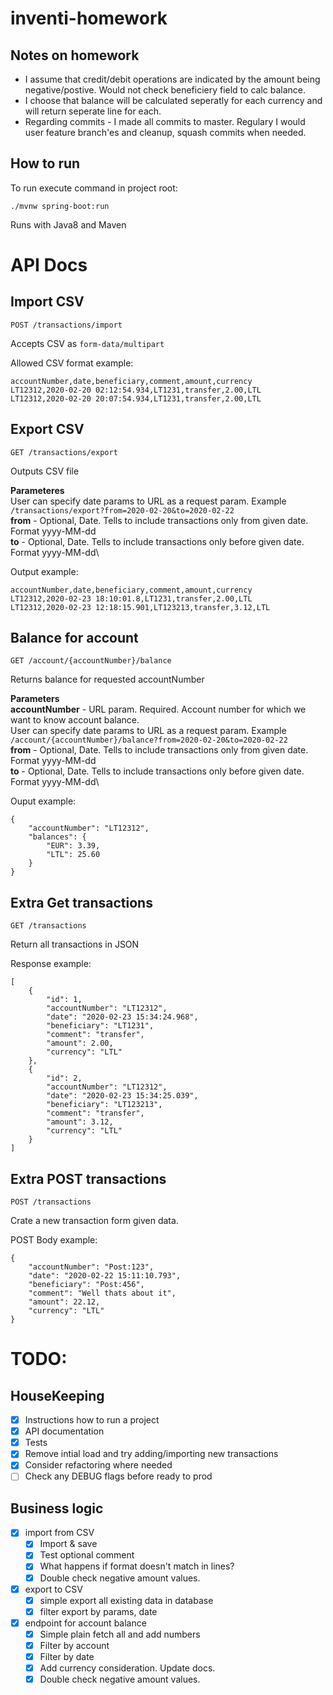 # inventi-homework

## Notes on homework
- I assume that credit/debit operations are indicated by the amount being negative/postive. Would not check beneficiery field to calc balance.
- I choose that balance will be calculated seperatly for each currency and will return seperate line for each. 
- Regarding commits - I made all commits to master. Regulary I would user feature branch'es and cleanup, squash commits when needed. 

## How to run
To run execute command in project root:
```
./mvnw spring-boot:run
```

Runs with Java8 and Maven

# API Docs
## Import CSV
```
POST /transactions/import
```
Accepts CSV as `form-data/multipart`

Allowed CSV format example:
```
accountNumber,date,beneficiary,comment,amount,currency
LT12312,2020-02-20 02:12:54.934,LT1231,transfer,2.00,LTL
LT12312,2020-02-20 20:07:54.934,LT1231,transfer,2.00,LTL
```

## Export CSV
```
GET /transactions/export
```
Outputs CSV file

__Parameteres__\
User can specify date params to URL as a request param. Example `/transactions/export?from=2020-02-20&to=2020-02-22`\
__from__ - Optional, Date. Tells to include transactions only from given date. Format yyyy-MM-dd\
__to__ - Optional, Date. Tells to include transactions only before given date. Format yyyy-MM-dd\

Output example:
```
accountNumber,date,beneficiary,comment,amount,currency
LT12312,2020-02-23 18:10:01.8,LT1231,transfer,2.00,LTL
LT12312,2020-02-23 12:18:15.901,LT123213,transfer,3.12,LTL
```

## Balance for account
```
GET /account/{accountNumber}/balance
```
Returns balance for requested accountNumber

__Parameters__\
__accountNumber__ - URL param. Required. Account number for which we want to know account balance.\
User can specify date params to URL as a request param. Example `/account/{accountNumber}/balance?from=2020-02-20&to=2020-02-22`\
__from__ - Optional, Date. Tells to include transactions only from given date. Format yyyy-MM-dd\
__to__ - Optional, Date. Tells to include transactions only before given date. Format yyyy-MM-dd\

Ouput example:
```
{
    "accountNumber": "LT12312",
    "balances": {
        "EUR": 3.39,
        "LTL": 25.60
    }
}
```

## Extra Get transactions
```
GET /transactions
```
Return all transactions in JSON

Response example:
```
[
    {
        "id": 1,
        "accountNumber": "LT12312",
        "date": "2020-02-23 15:34:24.968",
        "beneficiary": "LT1231",
        "comment": "transfer",
        "amount": 2.00,
        "currency": "LTL"
    },
    {
        "id": 2,
        "accountNumber": "LT12312",
        "date": "2020-02-23 15:34:25.039",
        "beneficiary": "LT123213",
        "comment": "transfer",
        "amount": 3.12,
        "currency": "LTL"
    }
]
```

## Extra POST transactions
```
POST /transactions
```
Crate a new transaction form given data. 

POST Body example:
```
{
    "accountNumber": "Post:123",
    "date": "2020-02-22 15:11:10.793",
    "beneficiary": "Post:456",
    "comment": "Well thats about it",
    "amount": 22.12,
    "currency": "LTL"
}
```

# TODO:
## HouseKeeping
- [x] Instructions how to run a project
- [x] API documentation
- [x] Tests
- [x] Remove intial load and try adding/importing new transactions
- [x] Consider refactoring where needed
- [ ] Check any DEBUG flags before ready to prod
 
## Business logic
- [x] import from CSV
    - [x] Import & save
    - [x] Test optional comment
    - [x] What happens if format doesn't match in lines?
    - [x] Double check negative amount values.
- [x] export to CSV
    - [x] simple export all existing data in database
    - [x] filter export by params, date
- [x] endpoint for account balance
    - [x] Simple plain fetch all and add numbers
    - [x] Filter by account
    - [x] Filter by date
    - [x] Add currency consideration. Update docs.
    - [x] Double check negative amount values.
